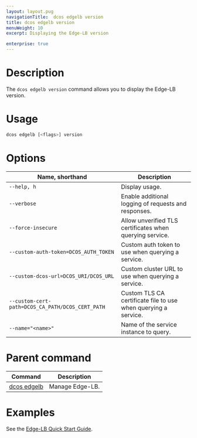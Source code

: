 ```yaml
---
layout: layout.pug
navigationTitle:  dcos edgelb version
title: dcos edgelb version
menuWeight: 10
excerpt: Displaying the Edge-LB version

enterprise: true
---
```



# Description
The `dcos edgelb version` command allows you to display the Edge-LB version.

# Usage

```bash
dcos edgelb [<flags>] version
```

# Options

| Name, shorthand |  Description |
|---------|-------------|
| `--help, h`   |  Display usage. |
| `--verbose`   |  Enable additional logging of requests and responses. |
| `--force-insecure`   |  Allow unverified TLS certificates when querying service. |
| `--custom-auth-token=DCOS_AUTH_TOKEN`   |  Custom auth token to use when querying a service. |
| `--custom-dcos-url=DCOS_URI/DCOS_URL`   |  Custom cluster URL to use when querying a service. |
| `--custom-cert-path=DCOS_CA_PATH/DCOS_CERT_PATH`   |   Custom TLS CA certificate file to use when querying a service. |
| `--name="<name>"`   |    Name of the service instance to query. |

# Parent command

| Command | Description |
|---------|-------------|
| [dcos edgelb](/1.11/cli/command-reference/dcos-edgelb/) |  Manage Edge-LB. |

# Examples

See the [Edge-LB Quick Start Guide](/services/edge-lb/1.0/).
